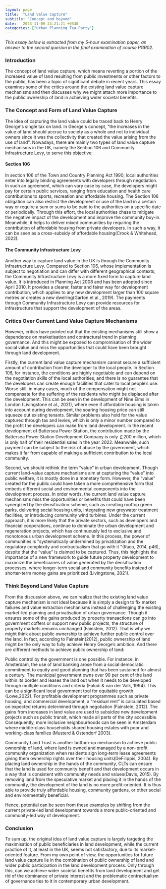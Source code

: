 ```yaml
---
layout: page
title:  "Land Value Capture"
subtitle: "Concept and beyond"
date:   2023-11-09 23:21:21 +0530
categories: ["Urban Planning Tea Party"]
---
```


*This essay below is extracted from my 5-hour examination paper, an answer to the second quesion in the final examination of course PGR02.*

### Introduction

The concept of land value capture, which means reverting a portion of the increased value of land resulting from public investments or other factors to the public, has been a topic of significant debate in recent years. This essay examines some of the critics around the existing land value capture mechanisms and then discusses why we might attach more importance to the public ownership of land in achieving wider societal benefits.

### The Concept and Form of Land Value Capture

The idea of capturing the land value could be traced back to Henry George's single tax on land. In George's concept, "the increases in the value of land should accrue to society as a whole and not to individual owners since it was the collectivity that created the value arising from the use of land". Nowadays, there are mainly two types of land value capture mechanisms in the UK, namely the Section 106 and Community Infrastructure Levy, to serve this objective:

#### Section 106

In section 106 of the Town and Country Planning Act 1990, local authorities enter into legally binding agreements with developers through negotiation. In such an agreement, which can vary case by case, the developers might pay for certain public services, ranging from education and health care contributions to sports, recreation and affordable housing. The Section 106 obligation can also restrict the development or use of the land in a certain way or require a sum or sums to be paid to the authorities on a specific date or periodically. Through this effort, the local authorities chase to mitigate the negative impact of the development and improve the community buy-in. Meanwhile, it helps to deliver mixed communities by requiring the contribution of affordable housing from private developers. In such a way, it can be seen as a cross-subsidy of affordable housing(Crook & Whitehead, 2022). 

#### The Community Infrastructure Levy

Another way to capture land value in the UK is through the Community Infrastructure Levy. Compared to Section 106, whose implementation is subject to negotiation and can differ with different geographical contexts, the Community Infrastructure Levy is a more fixed form to capture land value. It is introduced in Planning Act 2008 and has been adopted since April 2010. It provides a clearer, faster and fairer way for development contribution, which applies to any new development larger than 100 square metres or creates a new dwelling(Garton et al., 2019). The payments through Community Infrastructure Levy can provide resources for infrastructure that support the development of the areas.  

### Critics Over Current Land Value Capture Mechanisms

However, critics have pointed out that the existing mechanisms still show a dependence on marketisation and contractural trend in planning governance. And this might be exposed to compromisation of the wider social value and miss the opportunities that could have been brought through land development.

Firstly, the current land value capture mechanism cannot secure a sufficient amount of contribution from the developer to the local people. In Section 106, for instance, the conditions are highly negotiable and can depend on the negotiation skills of the local authorities, and there is no guarantee that the developers can create enough facilities that cater to local people’s use. Worse still, in many cases, much of the compensation might not compensate for the suffering of the residents who might be displaced after the development. This can be seen in the development of Nine Elms in London (Livingstone et al., 2021), where even if affordable housing is taken into account during development, the soaring housing price can still squeeze out existing tenants. Similar problems also hold for the value captured through tax and levies, which is only a minor number compared to the profit the developers can make from land development. In the recent development of Battersea Power Station, the contribution made by the Battersea Power Station Development Company is only ￡200 million, which is only half of their residential sales in the year 2022. Meanwhile, such payment can be subject to the risk of abuse by the government, which makes it far from capable of making a sufficient contribution to the local community. 

Second, we should rethink the term “value” in urban development. Though current land-value capture mechanisms aim at capturing the “value” into public welfare, it is mostly done in a monetary form. However, the “value” created for the public could have taken a more comprehensive form that embeds different social and environmental components into the development process. In order words, the current land value capture mechanisms miss the opportunities or benefits that could have been synergized by the densification scheme, such as creating rooftop green parks, delivering social housing units, integrating new greywater treatment facilities, or introducing community wind turbines. Under the current approach, it is more likely that the private sectors, such as developers and financial cooperations, continue to dominate the urban development and regeneration projects, which has continuously led to exclusive and monotonous urban development scheme. In this process, the power of communities is "systematically undermined by privatization and the regulatory complexity and contractualism that go with it "(Raco, 2014, p46), despite that the “value” is claimed to be captured. Thus, this highlights the importance of a new framework to guide future property development to maximize the beneficiaries of value generated by the densification processes, where longer-term social and community benefits instead of shorter-term money gains are prioritized (Livingstone, 2021).

### Think Beyond Land Value Capture

From the discussion above, we can realize that the existing land value capture mechanism is not ideal because it is simply a design to fix market failures and value extraction mechanisms instead of challenging the existing market-led planning and privatisation of urban governance. Though it ensures some of the gains produced by property transactions can go into government coffers or support new public projects, the structure of property markets remains unchanged (Fainstein, 2012). That is why we might think about public ownership to achieve further public control over the land. In fact, according to Fainstein(2012), public ownership of land might be the only way to fully achieve Henry George’s ambition. And there are different methods to achieve public ownership of land:

Public control by the government is one possible. For instance, in Amsterdam, the use of land banking arose from a social democratic commitment to equity and good planning that has been sustained for almost a century. The municipal government owns over 90 per cent of the land within its border and leases the land out when it needs to be developed through multiple conditions and criteria (Faludi & van der Valk, 1994). This can be a significant local government tool for equitable growth (Lowe,2022). For profitable development programmes such as private housing, and commercial development, a “residual rent” is calculated based on expected returns determined through negotiation (Fainstein, 2012). The gains from increases in land value are used to subsidize new development projects such as public transit, which made all parts of the city accessible. Consequently, more inclusive neighbourhoods can be seen in Amsterdam where middle-class households shared housing estates with poor and working-class families (Musterd & Ostendorf 2003). 

Community Land Trust is another bottom-up mechanism to achieve public ownership of land, where land is owned and managed by a non-profit community organization when residents sign long-term lease agreements giving them ownership rights over their housing units(DeFilippis, 2004). By placing land ownership in the hands of the community, CLTs can ensure that the land is used for community benefit and that development occurs in a way that is consistent with community needs and values(Davis, 2015). By removing land from the speculative market and placing it in the hands of the community,  the development of the land is no more profit-oriented. It is thus able to provide truly affordable housing, community gardens, or other social and environmentally beneficial. 

Hence, potential can be seen from these examples by shifting from the current private-led land development towards a more public-oriented and community-led way of development. 

### Conclusion

To sum up, the original idea of land value capture is largely targeting the maximisation of public beneficiaries in land development, while the current practice of it, at least in the UK, seems not satisfactory, due to its market-oriented feature. From my own point of view, the opportunities for future land value capture lie in the combination of public ownership of land and wider public participation in the land development process. Only through this, can we achieve wider societal benefits from land development and get rid of the dominance of private interest and the problematic contractualism of governance ties to it in contemporary urban development.
 


